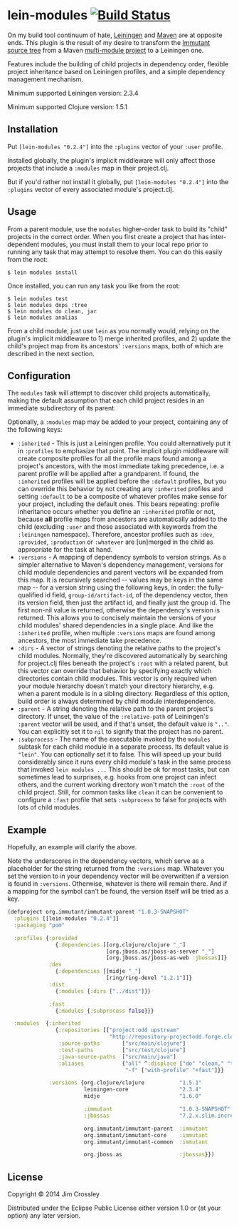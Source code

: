 # lein-modules [![Build Status](https://travis-ci.org/jcrossley3/lein-modules.png?branch=master)](https://travis-ci.org/jcrossley3/lein-modules)

On my build tool continuum of hate, [Leiningen](http://leiningen.org)
and [Maven](http://maven.apache.org) are at opposite ends. This plugin
is the result of my desire to transform the
[Immutant source tree](http://github.com/immutant/immutant) from a
Maven
[multi-module project](http://maven.apache.org/guides/mini/guide-multiple-modules.html)
to a Leiningen one.

Features include the building of child projects in dependency order,
flexible project inheritance based on Leiningen profiles, and a simple
dependency management mechanism.

Minimum supported Leiningen version: 2.3.4

Minimum supported Clojure version: 1.5.1

## Installation

Put `[lein-modules "0.2.4"]` into the `:plugins` vector of
your `:user` profile.

Installed globally, the plugin's implicit middleware will only affect
those projects that include a `:modules` map in their project.clj.

But if you'd rather not install it globally, put
`[lein-modules "0.2.4"]` into the `:plugins` vector of every
associated module's project.clj.

## Usage

From a parent module, use the `modules` higher-order task to build its
"child" projects in the correct order. When you first create a project
that has inter-dependent modules, you must install them to your local
repo prior to running any task that may attempt to resolve them. You
can do this easily from the root:

    $ lein modules install

Once installed, you can run any task you like from the root:

    $ lein modules test
    $ lein modules deps :tree
    $ lein modules do clean, jar
    $ lein modules analias

From a child module, just use `lein` as you normally would, relying on
the plugin's implicit middleware to 1) merge inherited profiles, and
2) update the child's project map from its ancestors' `:versions`
maps, both of which are described in the next section.

## Configuration

The `modules` task will attempt to discover child projects
automatically, making the default assumption that each child project
resides in an immediate subdirectory of its parent.

Optionally, a `:modules` map may be added to your project, containing
any of the following keys:

* `:inherited` - This is just a Leiningen profile. You could
  alternatively put it in `:profiles` to emphasize that point. The
  implicit plugin middleware will create composite profiles for all
  the profile maps found among a project's ancestors, with the most
  immediate taking precedence, i.e. a parent profile will be applied
  after a grandparent. If found, the `:inherited` profiles will be
  applied before the `:default` profiles, but you can override this
  behavior by not creating any `:inherited` profiles and setting
  `:default` to be a composite of whatever profiles make sense for
  your project, including the default ones. This bears repeating:
  profile inheritance occurs whether you define an `:inherited`
  profile or not, because **all** profile maps from ancestors are
  automatically added to the child (excluding `:user` and those
  associated with keywords from the `:leiningen` namespace).
  Therefore, ancestor profiles such as `:dev`, `:provided`,
  `:production` or `:whatever` are [un]merged in the child as
  appropriate for the task at hand.
* `:versions` - A mapping of dependency symbols to version strings. As
  a simpler alternative to Maven's dependency management, versions for
  child module dependencies and parent vectors will be expanded from
  this map. It is recursively searched -- values may be keys in the
  same map -- for a version string using the following keys, in order:
  the fully-qualified id field, `group-id/artifact-id`, of the
  dependency vector, then its version field, then just the artifact
  id, and finally just the group id. The first non-nil value is
  returned, otherwise the dependency's version is returned. This
  allows you to concisely maintain the versions of your child modules'
  shared dependencies in a single place. And like the `:inherited`
  profile, when multiple `:versions` maps are found among ancestors,
  the most immediate take precedence.
* `:dirs` - A vector of strings denoting the relative paths to the
  project's child modules. Normally, they're discovered automatically
  by searching for project.clj files beneath the project's `:root`
  with a related parent, but this vector can override that behavior by
  specifying exactly which directories contain child modules. This
  vector is only required when your module hierarchy doesn't match
  your directory hierarchy, e.g. when a parent module is in a sibling
  directory. Regardless of this option, build order is always
  determined by child module interdependence.
* `:parent` - A string denoting the relative path to the parent
  project's directory. If unset, the value of the `:relative-path` of
  Leiningen's `:parent` vector will be used, and if that's unset, the
  default value is `".."`. You can explicitly set it to `nil` to
  signify that the project has no parent.
* `:subprocess` - The name of the executable invoked by the `modules`
  subtask for each child module in a separate process. Its default
  value is `"lein"`. You can optionally set it to false. This will
  speed up your build considerably since it runs every child module's
  task in the same process that invoked `lein modules ...` This should
  be ok for most tasks, but can sometimes lead to surprises, e.g.
  hooks from one project can infect others, and the current working
  directory won't match the `:root` of the child project. Still, for
  common tasks like `clean` it can be convenient to configure a
  `:fast` profile that sets `:subprocess` to false for projects with
  lots of child modules.

## Example

Hopefully, an example will clarify the above.

Note the underscores in the dependency vectors, which serve as a
placeholder for the string returned from the `:versions` map. Whatever
you set the version to in your dependency vector will be overwritten
if a version is found in `:versions`. Otherwise, whatever is there
will remain there. And if a mapping for the symbol can't be found, the
version itself will be tried as a key.

```clj
(defproject org.immutant/immutant-parent "1.0.3-SNAPSHOT"
  :plugins [[lein-modules "0.2.4"]]
  :packaging "pom"

  :profiles {:provided
               {:dependencies [[org.clojure/clojure "_"]
                               [org.jboss.as/jboss-as-server "_"]
                               [org.jboss.as/jboss-as-web :jbossas]]}
             :dev
               {:dependencies [[midje "_"]
                               [ring/ring-devel "1.2.1"]]}
             :dist
               {:modules {:dirs ["../dist"]}}

             :fast
               {:modules {:subprocess false}}}

  :modules  {:inherited
               {:repositories [["project:odd upstream"
                                "http://repository-projectodd.forge.cloudbees.com/upstream"]]
                :source-paths       ["src/main/clojure"]
                :test-paths         ["src/test/clojure"]
                :java-source-paths  ["src/main/java"]
                :aliases            {"all" ^:displace ["do" "clean," "test," "install"]
                                     "-f" ["with-profile" "+fast"]}}

             :versions {org.clojure/clojure           "1.5.1"
                        leiningen-core                "2.3.4"
                        midje                         "1.6.0"

                        :immutant                     "1.0.3-SNAPSHOT"
                        :jbossas                      "7.2.x.slim.incremental.12"

                        org.immutant/immutant-parent  :immutant
                        org.immutant/immutant-core    :immutant
                        org.immutant/immutant-common  :immutant

                        org.jboss.as                  :jbossas}})
```

## License

Copyright © 2014 Jim Crossley

Distributed under the Eclipse Public License either version 1.0 or (at
your option) any later version.
